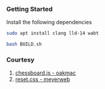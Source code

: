 ### Getting Started
Install the following dependencies
```bash
sudo apt install clang lld-14 wabt
```
```bash
bash BUILD.sh
```

### Courtesy
1. [chessboard.js - oakmac](https://github.com/oakmac/chessboardjs)
2. [reset.css - meyerweb](https://meyerweb.com/eric/tools/css/reset/)